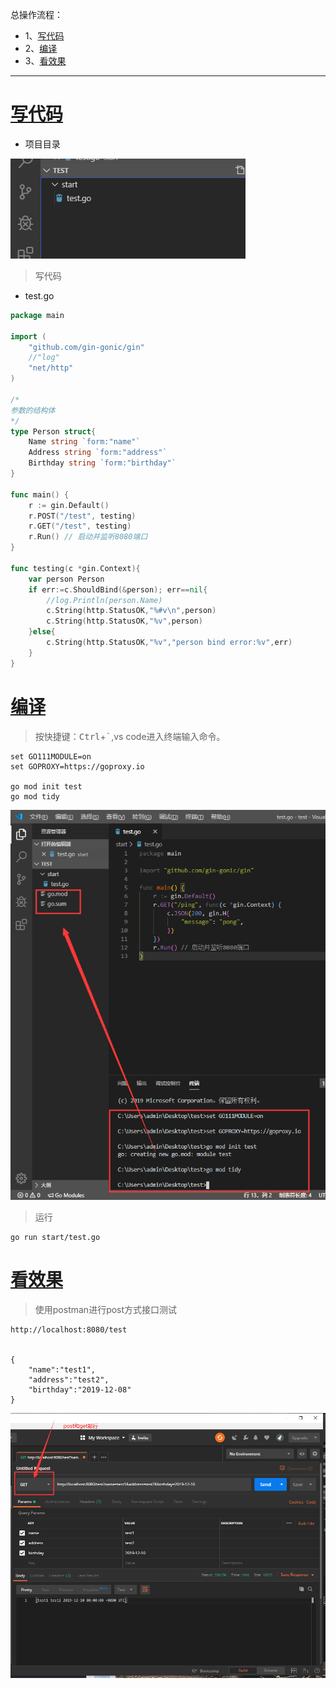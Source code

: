 总操作流程：
- 1、[写代码](#go-01)
- 2、[编译](#go-02)
- 3、[看效果](#go-03)

***

# <a name="go-01" href="#" >写代码</a>

- 项目目录

![](image/1-1.png)

> 写代码

- test.go

```go
package main

import (
	"github.com/gin-gonic/gin"
	//"log"
	"net/http"
)

/*
参数的结构体
*/
type Person struct{
	Name string `form:"name"`
	Address string `form:"address"`
	Birthday string `form:"birthday"`
}

func main() {
	r := gin.Default() 
	r.POST("/test", testing)
	r.GET("/test", testing)
	r.Run() // 启动并监听8080端口
}

func testing(c *gin.Context){
	var person Person
	if err:=c.ShouldBind(&person); err==nil{
		//log.Println(person.Name)
		c.String(http.StatusOK,"%#v\n",person)
		c.String(http.StatusOK,"%v",person)
	}else{
		c.String(http.StatusOK,"%v","person bind error:%v",err)
	}
}
```

# <a name="go-02" href="#" >编译</a>

> 按快捷键：<kbd>Ctrl</kbd>+<kbd>`</kbd>,vs code进入终端输入命令。

```shell
set GO111MODULE=on
set GOPROXY=https://goproxy.io

go mod init test
go mod tidy

```

![](image/1-2.png)

> 运行

```shell
go run start/test.go
```

# <a name="go-03" href="#" >看效果</a>

> 使用postman进行post方式接口测试

```shell
http://localhost:8080/test


{
	"name":"test1",
	"address":"test2",
	"birthday":"2019-12-08"
}
```

![](image/8-1.png)